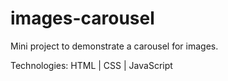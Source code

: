 # images-carousel

Mini project to demonstrate a carousel for images.

Technologies: HTML | CSS | JavaScript
